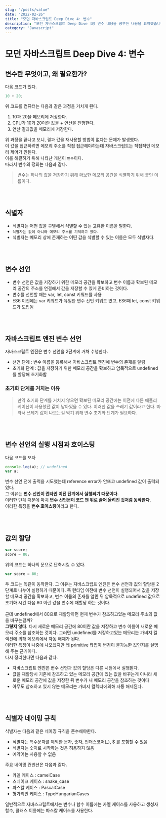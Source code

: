 ```yaml
---
slug: "/posts/value"
date: "2022-02-26"
title: "모던 자바스크립트 Deep Dive 4: 변수"
description: "모던 자바스크립트 Deep Dive 4장 변수 내용을 공부한 내용을 요약했습니다."
category: "Javascript"
---
```


# 모던 자바스크립트 Deep Dive 4: 변수

## 변수란 무엇이고, 왜 필요한가?

다음 코드가 있다.

```javascript
10 + 20;
```

위 코드를 컴퓨터는 다음과 같은 과정을 거치게 된다.

1. 10과 20을 메모리에 저장한다.
2. CPU가 10과 20이란 값을 + 연산을 진행한다.
3. 연산 결과값을 메모리에 저장한다.

위 과정을 끝나고 보니, 결과 값을 재사용할 방법이 없다는 문제가 발생했다.<br />
이 값을 접근하려면 메모리 주소를 직접 접근해야하는데 자바스크립트는 직접적인 메모리 제어가 안된다.<br/>
이를 해결하기 위해 나타난 개념이 `변수`이다.<br />
따라서 변수의 정의는 다음과 같다.

> 변수는 하나의 값을 저장하기 위해 확보한 메모리 공간을 식별하기 위해 붙인 이름이다.

<br />
<br />

## 식별자

- 식별자는 어떤 값을 구별해서 식별할 수 있는 고유한 이름을 말한다.
- `식별자는 값이 아니라 메모리 주소를 기억하고 있다.`
- 식별자는 메모리 상에 존재하는 어떤 값을 식별할 수 있는 이름은 모두 식별자다.

<br />
<br />

## 변수 선언

- 변수 선언은 값을 저장하기 위한 메모리 공간을 확보하고 변수 이름과 확보된 메모리 공간의 주소를 연결해서 값을 저장할 수 있게 준비하는 것이다.
- 변수를 선언할 때는 var, let, const 키워드를 사용
- ES6 이전에는 var 키워드가 유일한 변수 선언 키워드 였고, ES6때 let, const 키워드가 도입됨

<br />
<br />

## 자바스크립트 엔진 변수 선언

자바스크립트 엔진은 변수 선언을 2단계에 거쳐 수행한다.

- 선언 단계 : 변수 이름을 등록해서 자바스크립트 엔진에 변수의 존재를 알림
- 초기화 단계 : 값을 저장하기 위한 메모리 공간을 확보하고 암묵적으로 undefined를 할당해 초기화함

### 초기화 단계를 거치는 이유

> 만약 초기화 단계를 거치지 않으면 확보된 메모리 공간에는 이전에 다른 애플리케이션이 사용했던 값이 남아있을 수 있다.
> 이러한 값을 쓰레기 값이라고 한다. 따라서 쓰레기 값이 나오는걸 막기 위해 변수 초기화 단계가 필요하다.

<br />
<br />

## 변수 선언의 실행 시점과 호이스팅

다음 코드를 보자

```javascript
console.log(a); // undefined
var a;
```

변수 선언 전에 출력을 시도했는데 reference error가 안뜨고 undefined 값이 출력되었다.<br />
그 이유는 **변수 선언이 런타인 이전 단계에서 실행되기 때문이다.**<br/>
이러한 단계 때문에 마치 **변수 선언문이 코드 맨 위로 끌어 올려진 것처럼 동작한다.** <br />
이러한 특징을 **변수 호이스팅**이라고 한다.

<br />
<br />

## 값의 할당

```javascript
var score;
score = 80;
```

위의 코드는 하나의 문으로 단축시킬 수 있다.

```javascript
var score = 80;
```

두 코드는 똑같이 동작한다. 그 이유는 자바스크립트 엔진은 변수 선언과 값의 할당을 2단계로 나누어 실행하기 때문이다.
즉 런타임 이전에 변수 선언이 실행되어서 값을 저장할 메모리 공간을 확보하고, 변수 이름의 존재를 알린 뒤 암묵적으로 undefined 값으로 초기화 시킨 다음 80 이란 값을 변수에 재할당 하는 것이다.
<br/><br/>
근데 undefined에서 80으로 재할당하면 현재 변수가 참조하고있는 메모리 주소의 값을 바꾸는걸까?<br />
**그렇지 않다.** 다시 새로운 메모리 공간에 80이란 값을 저장하고 변수 이름이 새로운 메모리 주소를 참조하는 것이다. 그러면 undefined를 저장하고있는 메모리는 가비지 컬렉션에 의해 메모리에서 자동 해제가 된다.<br />
이러한 특징이 나중에 나오겠지만 왜 primitive 타입이 변경이 불가능한 값인지를 설명해 주는 근거이다.<br />
다시 정리한다면 다음과 같다.

- 자바스크립트 엔진은 변수 선언과 값의 할당은 다른 시점에서 실행된다.
- 값을 재할당시 기존에 참조하고 있는 메모리 공간에 있는 값을 바꾸는게 아니라 새로운 메모리 공간에 값을 저장한 뒤 변수가 새 메모리 공간을 참조하는 것이다
- 아무도 참조하고 있지 않는 메모리는 가비지 컬렉터에의해 자동 해제된다.

<br />
<br />

## 식별자 네이밍 규칙

식별자는 다음과 같은 네이밍 규칙을 준수해야한다.

- 식별자는 특수문자를 제외한 문자, 숫자, 언더스코어(\_), $ 를 포함할 수 있음
- 식별자는 숫자로 시작하는 것은 허용하지 않음
- 예약어는 사용할 수 없음

주요 네이밍 컨벤션은 다음과 같다.

- 카멜 케이스 : camelCase
- 스네이크 케이스 : snake_case
- 파스칼 케이스 : PascalCase
- 헝가리안 케이스 : TypeHungarianCases

일반적으로 자바스크립트에서는 변수나 함수 이름에는 카멜 케이스를 사용하고 생성자 함수, 클래스 이름에는 파스칼 케이스를 사용한다.
